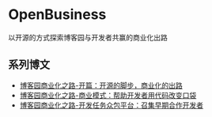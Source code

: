 # OpenBusiness
以开源的方式探索博客园与开发者共赢的商业化出路

## 系列博文
* [博客园商业化之路-开篇：开源的脚步，商业化的出路](https://www.cnblogs.com/cmt/p/18133891)
* [博客园商业化之路-商业模式：帮助开发者用代码改变口袋](https://www.cnblogs.com/cmt/p/18148611)
* [博客园商业化之路-开发任务众包平台：召集早期合作开发者](https://www.cnblogs.com/cmt/p/18165432)
